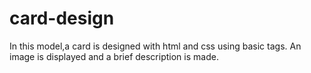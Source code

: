 # card-design
In this model,a card is designed with html and css using basic tags.
An image is displayed and a brief description is made.
